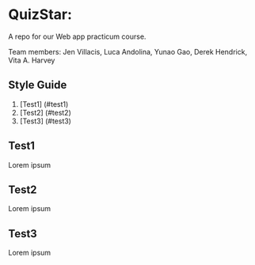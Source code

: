 # QuizStar:

A repo for our Web app practicum course.

Team members: Jen Villacis, Luca Andolina, Yunao Gao, Derek Hendrick, Vita A. Harvey

## Style Guide
1. [Test1] (#test1)
1. [Test2] (#test2)
1. [Test3] (#test3)

## Test1

Lorem ipsum

## Test2

Lorem ipsum

## Test3

Lorem ipsum 